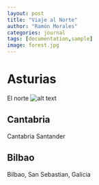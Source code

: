 ```yaml
---
layout: post
title: "Viaje al Norte"
author: "Ramón Morales"
categories: journal
tags: [documentation,sample]
image: forest.jpg
---
```


# Asturias

El norte
![alt text](https://user-images.githubusercontent.com/8409329/32631384-17107870-c56e-11e7-932f-deeb7c12e4db.png "Lagrange Demo Image")

## Cantabria

Cantabria Santander
## Bilbao

Bilbao, San Sebastian, Galicia
